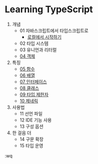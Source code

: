 
# Learning TypeScript

1. 개념
    * 01 자바스크립트에서 타입스크립트로
        * [로컬에서 시작하기](ch-01/sect-5/README.md)
    * 02 타입 시스템
    * 03 유니언과 리터럴
    * [04 객체](ex-04.ts)
1. 특징
    * [05 함수](ex-05.ts)
    * [06 배열](ex-06.ts)
    * [07 인터페이스](ex-07.ts)
    * [08 클래스](ex-08.ts)
    * [09 타입 제한자](ex-09.ts)
    * [10 제네릭](ex-10.ts)
1. 사용법
    * 11 선언 파일
    * 12 IDE 기능 사용
    * 13 구성 옵션
1. 한 걸음 더
    * 14 구문 확장
    * 15 타입 운영

:wq
